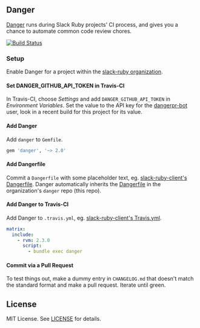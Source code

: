 ## Danger

[Danger](http://danger.systems) runs during Slack Ruby projects' CI process, and gives you a chance to automate common code review chores.

[![Build Status](https://travis-ci.org/slack-ruby/danger.svg?branch=master)](https://travis-ci.org/slack-ruby/danger)

### Setup

Enable Danger for a project within the [slack-ruby organization](https://github.com/slack-ruby).

#### Set DANGER_GITHUB_API_TOKEN in Travis-CI

In Travis-CI, choose _Settings_ and add `DANGER_GITHUB_API_TOKEN` in _Environment Variables_. Set the value to the API key for the [dangerpr-bot](https://github.com/dangerpr-bot) user, look in a recent build for this project for its value.

#### Add Danger

Add `danger` to `Gemfile`.

```ruby
gem 'danger', '~> 2.0'
```

#### Add Dangerfile

Commit a `Dangerfile` with some placeholder text, eg. [slack-ruby-client's Dangerfile](https://github.com/slack-ruby/slack-ruby-client/blob/master/Dangerfile). Danger automatically inherits the [Dangerfile](Dangerfile) in the organization's `danger` repo (this repo).

#### Add Danger to Travis-CI

Add Danger to `.travis.yml`, eg. [slack-ruby-client's Travis.yml](https://github.com/slack-ruby/slack-ruby-client/blob/master/.travis.yml).

```yaml
matrix:
  include:
    - rvm: 2.3.0
      script:
        - bundle exec danger
```

#### Commit via a Pull Request

To test things out, make a dummy entry in `CHANGELOG.md` that doesn't match the standard format and make a pull request. Iterate until green.

## License

MIT License. See [LICENSE](LICENSE) for details.

